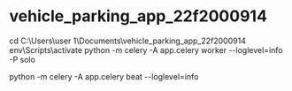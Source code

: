 # vehicle_parking_app_22f2000914
cd C:\Users\user 1\Documents\vehicle_parking_app_22f2000914
env\Scripts\activate
python -m celery -A app.celery worker --loglevel=info -P solo

python -m celery -A app.celery beat --loglevel=info
